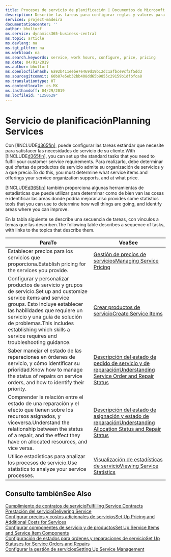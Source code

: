 ```yaml
---
title: Procesos de servicio de planificación | Documentos de Microsoft
description: Describe las tareas para configurar reglas y valores para definir las directivas y los procesos de servicios.
services: project-madeira
documentationcenter: ''
author: bholtorf
ms.service: dynamics365-business-central
ms.topic: article
ms.devlang: na
ms.tgt_pltfrm: na
ms.workload: na
ms.search.keywords: service, work hours, configure, price, pricing
ms.date: 04/01/2019
ms.author: bholtorf
ms.openlocfilehash: 6a92b411eebe7e469d19b12dc1afbce9cf2f5dd3
ms.sourcegitcommit: 60b87e5eb32bb408dd65b9855c29159b1dfbfca8
ms.translationtype: HT
ms.contentlocale: es-MX
ms.lasthandoff: 04/29/2019
ms.locfileid: "1250629"
---
```

# <a name="planning-services"></a><span data-ttu-id="77928-103">Servicio de planificación</span><span class="sxs-lookup"><span data-stu-id="77928-103">Planning Services</span></span>
<span data-ttu-id="77928-104">Con [!INCLUDE[d365fin](includes/d365fin_md.md)], puede configurar las tareas estándar que necesite para satisfacer las necesidades de servicio de su cliente.</span><span class="sxs-lookup"><span data-stu-id="77928-104">With [!INCLUDE[d365fin](includes/d365fin_md.md)], you can set up the standard tasks that you need to fulfill your customer service requirements.</span></span> <span data-ttu-id="77928-105">Para realizarlo, debe determinar qué ofertas de productos de servicio admite su organización de servicios y a qué precio.</span><span class="sxs-lookup"><span data-stu-id="77928-105">To do this, you must determine what service items and offerings your service organization supports, and at what price.</span></span>   

[!INCLUDE[d365fin](includes/d365fin_md.md)] <span data-ttu-id="77928-106">también proporciona algunas herramientas de estadísticas que puede utilizar para determinar como de bien van las cosas e identificar las áreas donde podría mejorar.</span><span class="sxs-lookup"><span data-stu-id="77928-106">also provides some statistics tools that you can use to determine how well things are going, and identify areas where you can improve.</span></span>
  
<span data-ttu-id="77928-107">En la tabla siguiente se describe una secuencia de tareas, con vínculos a temas que las describen.</span><span class="sxs-lookup"><span data-stu-id="77928-107">The following table describes a sequence of tasks, with links to the topics that describe them.</span></span>   
  
|<span data-ttu-id="77928-108">**Para**</span><span class="sxs-lookup"><span data-stu-id="77928-108">**To**</span></span>|<span data-ttu-id="77928-109">**Vea**</span><span class="sxs-lookup"><span data-stu-id="77928-109">**See**</span></span>|  
|------------|-------------|  
|<span data-ttu-id="77928-110">Establecer precios para los servicios que proporciona.</span><span class="sxs-lookup"><span data-stu-id="77928-110">Establish pricing for the services you provide.</span></span>|[<span data-ttu-id="77928-111">Gestión de precios de servicios</span><span class="sxs-lookup"><span data-stu-id="77928-111">Managing Service Pricing</span></span>](service-service-price-management.md)|
|<span data-ttu-id="77928-112">Configurar y personalizar productos de servicio y grupos de servicio.</span><span class="sxs-lookup"><span data-stu-id="77928-112">Set up and customize service items and service groups.</span></span> <span data-ttu-id="77928-113">Esto incluye establecer las habilidades que requiere un servicio y una guía de solución de problemas.</span><span class="sxs-lookup"><span data-stu-id="77928-113">This includes establishing which skills a service requires and troubleshooting guidance.</span></span>| [<span data-ttu-id="77928-114">Crear productos de servicio</span><span class="sxs-lookup"><span data-stu-id="77928-114">Create Service Items</span></span>](service-how-to-create-service-items.md)|  
|<span data-ttu-id="77928-115">Saber manejar el estado de las reparaciones en órdenes de servicio, y cómo identificar su prioridad.</span><span class="sxs-lookup"><span data-stu-id="77928-115">Know how to manage the status of repairs on service orders, and how to identify their priority.</span></span>|[<span data-ttu-id="77928-116">Descripción del estado de pedido de servicio y de reparación</span><span class="sxs-lookup"><span data-stu-id="77928-116">Understanding Service Order and Repair Status</span></span>](service-service-order-status-and-repair-status.md)|  
|<span data-ttu-id="77928-117">Comprender la relación entre el estado de una reparación y el efecto que tienen sobre los recursos asignados, y viceversa.</span><span class="sxs-lookup"><span data-stu-id="77928-117">Understand the relationship between the status of a repair, and the effect they have on allocated resources, and vice versa.</span></span>|[<span data-ttu-id="77928-118">Descripción del estado de asignación y estado de reparación</span><span class="sxs-lookup"><span data-stu-id="77928-118">Understanding Allocation Status and Repair Status</span></span>](service-allocation-status-and-repair-status.md)|  
|<span data-ttu-id="77928-119">Utilice estadísticas para analizar los procesos de servicio.</span><span class="sxs-lookup"><span data-stu-id="77928-119">Use statistics to analyze your service processes.</span></span> | [<span data-ttu-id="77928-120">Visualización de estadísticas de servicio</span><span class="sxs-lookup"><span data-stu-id="77928-120">Viewing Service Statistics</span></span>](service-service-statistics.md) |

## <a name="see-also"></a><span data-ttu-id="77928-121">Consulte también</span><span class="sxs-lookup"><span data-stu-id="77928-121">See Also</span></span>
[<span data-ttu-id="77928-122">Cumplimiento de contratos de servicio</span><span class="sxs-lookup"><span data-stu-id="77928-122">Fulfilling Service Contracts</span></span>](service-fulfill-service-contracts.md)  
[<span data-ttu-id="77928-123">Prestación del servicio</span><span class="sxs-lookup"><span data-stu-id="77928-123">Delivering Service</span></span>](service-deliver-service.md)  
[<span data-ttu-id="77928-124">Configurar precios y costos adicionales de servicios</span><span class="sxs-lookup"><span data-stu-id="77928-124">Set Up Pricing and Additional Costs for Services</span></span>](service-how-setup-service-costs-pricing.md)  
[<span data-ttu-id="77928-125">Configurar componentes de servicio y de productos</span><span class="sxs-lookup"><span data-stu-id="77928-125">Set Up Service Items and Service Item Components</span></span>](service-how-setup-service-items.md)  
[<span data-ttu-id="77928-126">Configuración de estados para órdenes y reparaciones de servicio</span><span class="sxs-lookup"><span data-stu-id="77928-126">Set Up Statuses for Service Orders and Repairs</span></span>](service-order-repair-status.md)  
[<span data-ttu-id="77928-127">Configurar la gestión de servicios</span><span class="sxs-lookup"><span data-stu-id="77928-127">Setting Up Service Management</span></span>](service-setup-service.md)  
